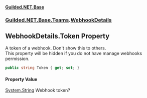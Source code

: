 #### [Guilded.NET.Base](Guilded_NET_Base.md 'Guilded.NET.Base')
### [Guilded.NET.Base.Teams](Guilded_NET_Base.md#Guilded_NET_Base_Teams 'Guilded.NET.Base.Teams').[WebhookDetails](WebhookDetails.md 'Guilded.NET.Base.Teams.WebhookDetails')
## WebhookDetails.Token Property
A token of a webhook. Don't show this to others.<br /> This property will be hidden if you do not have manage webhooks permission.  
```csharp
public string Token { get; set; }
```
#### Property Value
[System.String](https://docs.microsoft.com/en-us/dotnet/api/System.String 'System.String')
Webhook token?
